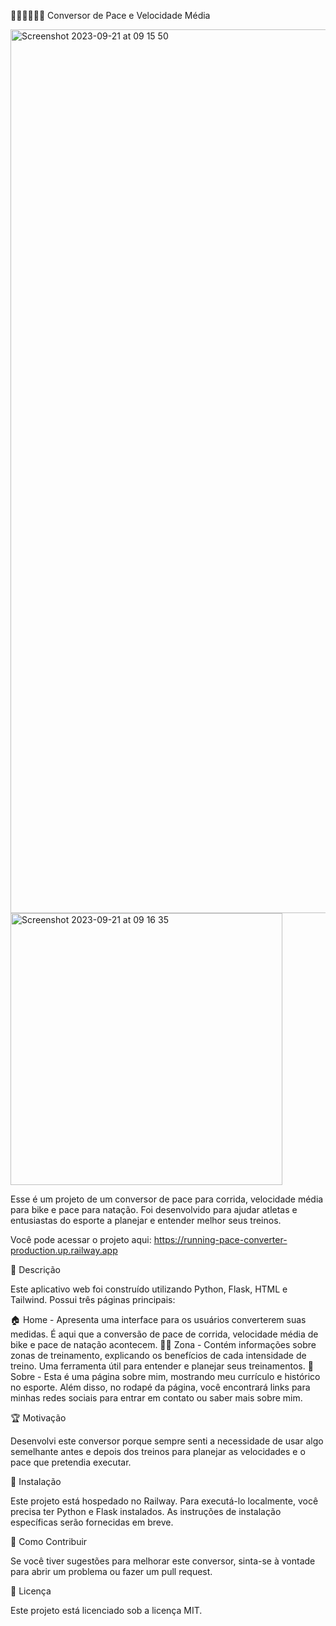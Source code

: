 🏃‍♂️🚴‍♂️🏊‍♂️ Conversor de Pace e Velocidade Média


<img width="1414" alt="Screenshot 2023-09-21 at 09 15 50" src="https://github.com/thiarly/running-pace-converter/assets/13594903/f3a9d765-b97e-4bca-ba54-e2a7928f3f2e">

<img width="435" alt="Screenshot 2023-09-21 at 09 16 35" src="https://github.com/thiarly/running-pace-converter/assets/13594903/102ddb06-ce13-42eb-813b-81cd6c10d4b5">



Esse é um projeto de um conversor de pace para corrida, velocidade média para bike e pace para natação. Foi desenvolvido para ajudar atletas e entusiastas do esporte a planejar e entender melhor seus treinos.

Você pode acessar o projeto aqui: https://running-pace-converter-production.up.railway.app

📑 Descrição

Este aplicativo web foi construído utilizando Python, Flask, HTML e Tailwind. Possui três páginas principais:

🏠 Home - Apresenta uma interface para os usuários converterem suas medidas. É aqui que a conversão de pace de corrida, velocidade média de bike e pace de natação acontecem.
🏋️‍♂️ Zona - Contém informações sobre zonas de treinamento, explicando os benefícios de cada intensidade de treino. Uma ferramenta útil para entender e planejar seus treinamentos.
👤 Sobre - Esta é uma página sobre mim, mostrando meu currículo e histórico no esporte.
Além disso, no rodapé da página, você encontrará links para minhas redes sociais para entrar em contato ou saber mais sobre mim.

🏆 Motivação

Desenvolvi este conversor porque sempre senti a necessidade de usar algo semelhante antes e depois dos treinos para planejar as velocidades e o pace que pretendia executar.

💾 Instalação

Este projeto está hospedado no Railway. Para executá-lo localmente, você precisa ter Python e Flask instalados. As instruções de instalação específicas serão fornecidas em breve.

👋 Como Contribuir

Se você tiver sugestões para melhorar este conversor, sinta-se à vontade para abrir um problema ou fazer um pull request.

📜 Licença

Este projeto está licenciado sob a licença MIT.
